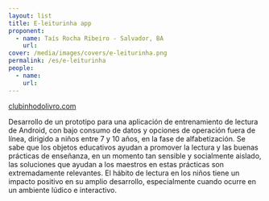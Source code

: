 ```yaml
---
layout: list
title: E-leiturinha app
proponent:
  - name: Taís Rocha Ribeiro - Salvador, BA
    url: 
cover: /media/images/covers/e-leiturinha.png
permalink: /es/e-leiturinha
people:
  - name: 
    url: 
---
```



[clubinhodolivro.com](https://clubinhodolivro.com/)
  
  
Desarrollo de un prototipo para una aplicación de entrenamiento de lectura de Android, con bajo consumo de datos y opciones de operación fuera de línea, dirigido a niños entre 7 y 10 años, en la fase de alfabetización.
Se sabe que los objetos educativos ayudan a promover la lectura y las buenas prácticas de enseñanza, en un momento tan sensible y socialmente aislado, las soluciones que ayudan a los maestros en estas prácticas son extremadamente relevantes. El hábito de lectura en los niños tiene un impacto positivo en su amplio desarrollo, especialmente cuando ocurre en un ambiente lúdico e interactivo.
